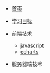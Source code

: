 <!-- docs/_sidebar.md -->

* [首页](/)
* [学习目标](guide)

* 前端技术
    * [javascript](01/javascript/)
    * [echarts](01/echarts/) 

* 服务器端技术 
